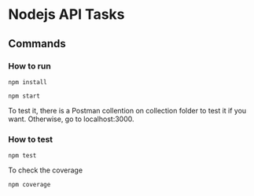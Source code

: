 # Nodejs API Tasks

## Commands

### How to run

```
npm install 
```

```
npm start 
```

To test it, there is a Postman collention on collection folder to test it if you want. Otherwise, go to localhost:3000.

### How to test

```
npm test 
```

To check the coverage
```
npm coverage 
```